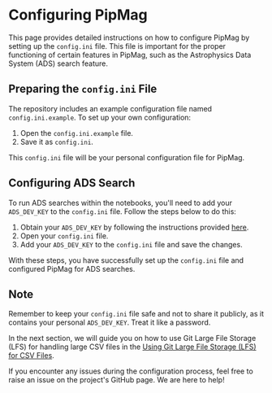 # Configuring PipMag

This page provides detailed instructions on how to configure PipMag by setting up the `config.ini` file. This file is important for the proper functioning of certain features in PipMag, such as the Astrophysics Data System (ADS) search feature.

## Preparing the `config.ini` File

The repository includes an example configuration file named `config.ini.example`. To set up your own configuration:

1. Open the `config.ini.example` file.
2. Save it as `config.ini`.

This `config.ini` file will be your personal configuration file for PipMag.

## Configuring ADS Search

To run ADS searches within the notebooks, you'll need to add your `ADS_DEV_KEY` to the `config.ini` file. Follow the steps below to do this:

1. Obtain your `ADS_DEV_KEY` by following the instructions provided [here](https://ui.adsabs.harvard.edu/help/api/).
2. Open your `config.ini` file.
3. Add your `ADS_DEV_KEY` to the `config.ini` file and save the changes.

With these steps, you have successfully set up the `config.ini` file and configured PipMag for ADS searches.

## Note

Remember to keep your `config.ini` file safe and not to share it publicly, as it contains your personal `ADS_DEV_KEY`. Treat it like a password.

In the next section, we will guide you on how to use Git Large File Storage (LFS) for handling large CSV files in the [Using Git Large File Storage (LFS) for CSV Files](./Working-with-Git-Large-File-Storage.md).

If you encounter any issues during the configuration process, feel free to raise an issue on the project's GitHub page. We are here to help!